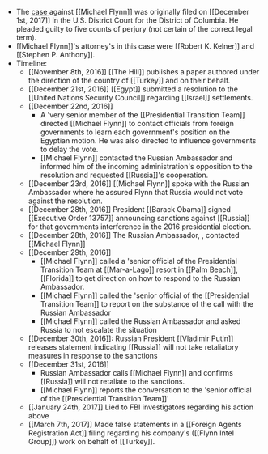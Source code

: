 - The [case ](https://www.justice.gov/file/1015126/download)against [[Michael Flynn]] was originally filed on [[December 1st, 2017]] in the U.S. District Court for the District of Columbia.  He pleaded guilty to five counts of perjury (not certain of the correct legal term).
- [[Michael Flynn]]'s attorney's in this case were [[Robert K. Kelner]] and [[Stephen P. Anthony]].
- Timeline:
    - [[November 8th, 2016]] [[The Hill]] publishes a paper authored under the direction of the country of [[Turkey]] and on their behalf.
    - [[December 21st, 2016]] [[Egypt]] submitted a resolution to the [[United Nations Security Council]] regarding [[Israel]] settlements. 
    - [[December 22nd, 2016]] 
        - A 'very senior member of the [[Presidential Transition Team]] directed [[Michael Flynn]] to contact officials from foreign governments to learn each government's position on the Egyptian motion. He was also directed to influence governments to delay the vote.
        - [[Michael Flynn]] contacted the Russian Ambassador and informed him of the incoming administration's opposition to the resolution and requested [[Russia]]'s cooperation.
    - [[December 23rd, 2016]] [[Michael Flynn]] spoke with the Russian Ambassador where he assured Flynn that Russia would not vote against the resolution.
    - [[December 28th, 2016]] President [[Barack Obama]] signed [[Executive Order 13757]] announcing sanctions against [[Russia]] for that governments interference in the 2016 presidential election.
    - [[December 28th, 2016]] The Russian Ambassador, , contacted [[Michael Flynn]]
    - [[December 29th, 2016]] 
        - [[Michael Flynn]] called a 'senior official of the Presidential Transition Team at [[Mar-a-Lago]] resort in [[Palm Beach]], [[Florida]] to get direction on how to respond to the Russian Ambassador.
        - [[Michael Flynn]] called the 'senior official of the [[Presidential Transition Team]] to report on the substance of the call with the Russian Ambassador
        - [[Michael Flynn]] called the Russian Ambassador and asked Russia to not escalate the situation
    - [[December 30th, 2016]]: Russian President [[Vladimir Putin]] releases statement indicating [[Russia]] will not take retaliatory measures in response to the sanctions
    - [[December 31st, 2016]] 
        - Russian Ambassador calls [[Michael Flynn]] and confirms [[Russia]] will not retaliate to the sanctions.
        - [[Michael Flynn]] reports the conversation to the 'senior official of the [[Presidential Transition Team]]'
    - [[January 24th, 2017]] Lied to FBI investigators regarding his action above
    - [[March 7th, 2017]] Made false statements in a [[Foreign Agents Registration Act]] filing regarding his company's ([[Flynn Intel Group]]) work on behalf of [[Turkey]].

